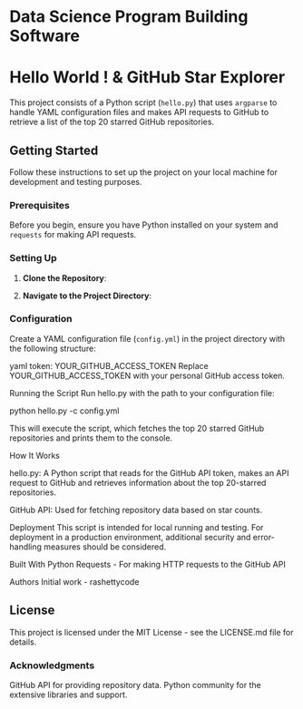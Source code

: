 # Data Science Program  Building Software

# Hello World ! & GitHub Star Explorer 

This project consists of a Python script (`hello.py`) that uses `argparse` to handle YAML configuration files and makes API requests to GitHub to retrieve a list of the top 20 starred GitHub repositories.

## Getting Started

Follow these instructions to set up the project on your local machine for development and testing purposes.

### Prerequisites

Before you begin, ensure you have Python installed on your system and `requests` for making API requests.


### Setting Up

1. **Clone the Repository**:

2. **Navigate to the Project Directory**:

### Configuration

Create a YAML configuration file (`config.yml`) in the project directory with the following structure:

yaml
token: YOUR_GITHUB_ACCESS_TOKEN
Replace YOUR_GITHUB_ACCESS_TOKEN with your personal GitHub access token.

Running the Script
Run hello.py with the path to your configuration file:

python hello.py -c config.yml

This will execute the script, which fetches the top 20 starred GitHub repositories and prints them to the console.

How It Works

hello.py: A Python script that reads  for the GitHub API token, makes an API request to GitHub and retrieves information about the top 20-starred repositories.

GitHub API: Used for fetching repository data based on star counts.

Deployment
This script is intended for local running and testing.
For deployment in a production environment, additional security and error-handling measures should be considered.

Built With
Python
Requests - For making HTTP requests to the GitHub API

Authors
Initial work - rashettycode

## License
This project is licensed under the MIT License - see the LICENSE.md file for details.

### Acknowledgments
GitHub API for providing repository data.
Python community for the extensive libraries and support.

